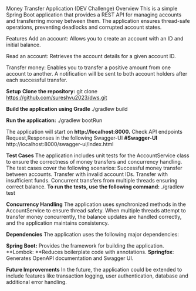 Money Transfer Application  (DEV Challenge)
Overview
This is a simple Spring Boot application that provides a REST API for managing accounts and transferring money between them. The application ensures thread-safe operations, preventing deadlocks and corrupted account states.

Features
Add an account: Allows you to create an account with an ID and initial balance.

Read an account: Retrieves the account details for a given account ID.

Transfer money: Enables you to transfer a positive amount from one account to another. A notification will be sent to both account holders after each successful transfer.

**Setup**
**Clone the repository:**
git clone https://github.com/sureshvu2023/dws.git

**Build the application using Gradle**
./gradlew build

**Run the application:**
./gradlew bootRun

The application will start on **http://localhost:8000.**
Check API endpoints Request,Responses in the following Swagger-UI
**#Swagger-UI**
http://localhost:8000/swagger-ui/index.html

**Test Cases**
The application includes unit tests for the AccountService class to ensure the correctness of money transfers and concurrency handling. The test cases cover the following scenarios:
Successful money transfer between accounts.
Transfer with invalid account IDs.
Transfer with insufficient funds.
Concurrent transfers from multiple threads ensuring correct balance.
**To run the tests, use the following command:**
./gradlew test

**Concurrency Handling**
The application uses synchronized methods in the AccountService to ensure thread safety. When multiple threads attempt to transfer money concurrently, the balance updates are handled correctly, and the application maintains consistency.

**Dependencies**
The application uses the following major dependencies:

**Spring Boot:** Provides the framework for building the application.
**Lombok: **Reduces boilerplate code with annotations.
**Springfox**: Generates OpenAPI documentation and Swagger UI.

**Future Improvements**
In the future, the application could be extended to include features like transaction logging, user authentication, database and additional error handling.


